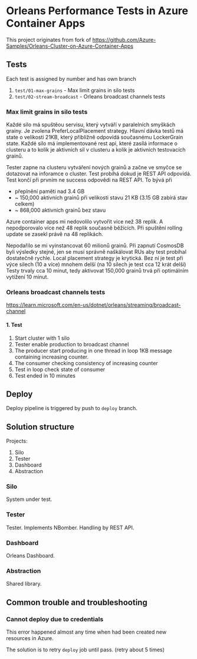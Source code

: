 # Orleans Performance Tests in Azure Container Apps

This project originates from fork of https://github.com/Azure-Samples/Orleans-Cluster-on-Azure-Container-Apps


## Tests

Each test is assigned by number and has own branch

1. `test/01-max-grains` - Max limit grains in silo tests
2. `test/02-stream-broadcast` - Orleans broadcast channels tests

### Max limit grains in silo tests

Každé silo má spuštěou servisu, který vytváří v paralelních smyškách grainy.
Je zvolena PreferLocalPlacement strategy.
Hlavní dávka testů má state o velikosti 21KB, který přibližně odpovídá současnému LockerGrain state.
Každé silo má implementované rest api, které zasílá informace o clusteru a to kolik je aktivních sil v clusteru a kolik je aktivních testovacích grainů.

Tester zapne na clusteru vytváření nových grainů a začne ve smyčce se dotazovat na inforamce o cluster.
Test probíhá dokud je REST API odpovídá. Test končí při prvním ne success odpovědi na REST API.
To bývá při
- přeplnění paměti nad 3.4 GB
- ~ 150,000 aktivních grainů při velikosti stavu 21 KB (3.15 GB zabírá stav celkem)
- ~ 868,000 aktivních grainů bez stavu



Azure container apps mi nedovolilo vytvořit více než 38 replik. A nepodporovalo více než 48 replik současně běžících. Při spuštění rolling update se zasekl právě na 48 replikách.


Nepodařilo se mi vyinstancovat 60 milionů grainů.
Při zapnutí CosmosDB byli výsledky stejné, jen se musí správně naškálovat RUs aby test probíhal dostatečně rychle.
Local placement strategy je krytická. Bez ní je test při výce silech (10 a více) mnohem delší (na 10 silech je test cca 12 krát delší)
Testy trvaly cca 10 minut, tedy aktivovat 150,000 grainů trvá při optimálním vytížení 10 minut.


### Orleans broadcast channels tests

https://learn.microsoft.com/en-us/dotnet/orleans/streaming/broadcast-channel

#### 1. Test

1. Start cluster with 1 silo
2. Tester enable production to broadcast channel
3. The producer start producing in one thread in loop 1KB message containing increasing counter.
4. The consumer checking consistency of increasing counter
5. Test in loop check state of consumer
6. Test ended in 10 minutes


## Deploy

Deploy pipeline is triggered by push to `deploy` branch.

## Solution structure

Projects:
1. Silo
2. Tester
3. Dashboard
4. Abstraction

### Silo

System under test.

### Tester

Tester.
Implements NBomber.
Handling by REST API.

### Dashboard

Orleans Dashboard.

### Abstraction

Shared library.

## Common trouble and troubleshooting

### Cannot deploy due to credentials

This error happened almost any time when had been created new resources in Azure.

The solution is to retry `deploy` job until pass. (retry about 5 times)